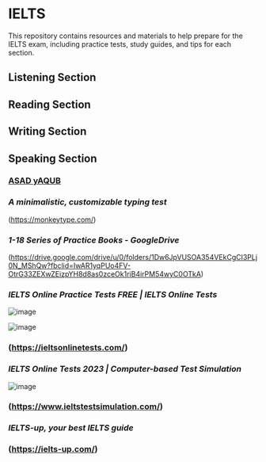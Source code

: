 # IELTS
This repository contains resources and materials to help prepare for the IELTS exam, including practice tests, study guides, and tips for each section.

## Listening Section
## Reading Section
## Writing Section
## Speaking  Section

### [ASAD yAQUB](https://www.youtube.com/@AsadYaqubOfficial)



### _A minimalistic, customizable typing test_

(https://monkeytype.com/)

### _1-18 Series of Practice Books - GoogleDrive_
(https://drive.google.com/drive/u/0/folders/1Dw6JpVUSOA354VEkCgCI3PLj0N_MShQw?fbclid=IwAR1yqPUo4FV-OtrG33ZEXwZEizpYH8d8as0zceOk1riB4irPM54wyC0OTkA)


### _IELTS Online Practice Tests FREE | IELTS Online Tests_
![image](https://github.com/zulfiqaralimir/IELTS/assets/68346772/af19cc53-ca30-4912-a4e3-0e1d6641aa27)

![image](https://github.com/zulfiqaralimir/IELTS/assets/68346772/9da645c1-7cd9-46aa-a8c5-0aa12d2fa620)







### (https://ieltsonlinetests.com/)

### _IELTS Online Tests 2023 | Computer-based Test Simulation_ 
![image](https://github.com/zulfiqaralimir/IELTS/assets/68346772/1dc127f6-8570-4f53-b971-6171e65f0fcb)

### (https://www.ieltstestsimulation.com/)

### _IELTS-up, your best IELTS guide_

### (https://ielts-up.com/)
